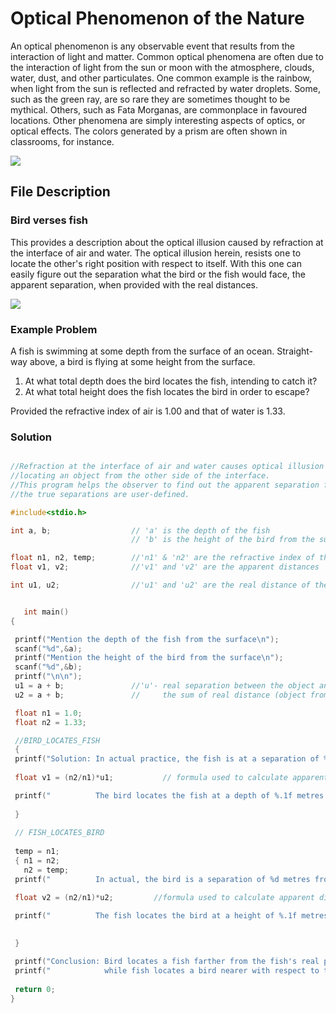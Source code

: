 # Optical Phenomenon of the Nature

An optical phenomenon is any observable event that results from the
interaction of light and matter. Common optical phenomena are often
due to the interaction of light from the sun or moon with the
atmosphere, clouds, water, dust, and other particulates. One
common example is the rainbow, when light from the sun is reflected and
refracted by water droplets. Some, such as the green ray, are so
rare they are sometimes thought to be mythical. Others, such as Fata
Morganas, are commonplace in favoured locations. Other phenomena are
simply interesting aspects of optics, or optical effects. The colors
generated by a prism are often shown in classrooms, for instance.
 
![](https://upload.wikimedia.org/wikipedia/commons/thumb/f/f7/Sun_halo_optical_phenomenon_edit.jpg/405px-Sun_halo_optical_phenomenon_edit.jpg)

## File Description

### Bird verses fish

This provides a description about the optical illusion caused by
refraction at the interface of air and water. The optical illusion
herein, resists one to locate the other's right position with respect to
itself. With this one can easily figure out the separation what the
bird or the fish would face, the apparent separation, when provided
with the real distances.

![](https://d10lpgp6xz60nq.cloudfront.net/physics_images/BMS_OBJ_XII_C08_E01_234_S01.png)

### Example Problem

A fish is swimming at some depth from the surface of an ocean. 
Straight-way above, a bird is flying at some height from the surface.

1. At what total depth does the bird locates the fish, intending to
   catch it?
1. At what total height does the fish locates the bird in order to
   escape?

Provided the refractive index of air is 1.00 and that of water is 1.33.

### Solution


```c

//Refraction at the interface of air and water causes optical illusion to the observer,
//locating an object from the other side of the interface.
//This program helps the observer to find out the apparent separation from the object where 
//the true separations are user-defined.   

#include<stdio.h>

int a, b;                  // 'a' is the depth of the fish
                           // 'b' is the height of the bird from the surface

float n1, n2, temp;        //'n1' & 'n2' are the refractive index of the given medium
float v1, v2;              //'v1' and 'v2' are the apparent distances

int u1, u2;                //'u1' and 'u2' are the real distance of the object from the observer


   int main()
{

 printf("Mention the depth of the fish from the surface\n");
 scanf("%d",&a);
 printf("Mention the height of the bird from the surface\n");
 scanf("%d",&b);
 printf("\n\n");
 u1 = a + b;               //'u'- real separation between the object and the observer is 
 u2 = a + b;               //     the sum of real distance (object from surface and observer from the surface)

 float n1 = 1.0;
 float n2 = 1.33;

 //BIRD_LOCATES_FISH
 {
 printf("Solution: In actual practice, the fish is at a separation of %d metres away from the bird.\n",u1);
 
 float v1 = (n2/n1)*u1;           // formula used to calculate apparent distance

 printf("          The bird locates the fish at a depth of %.1f metres from itself.\n",v1);
 
 }
      
 // FISH_LOCATES_BIRD
 
 temp = n1;
 { n1 = n2;
   n2 = temp;
 printf("          In actual, the bird is a separation of %d metres from the fish.\n",u2);

 float v2 = (n2/n1)*u2;         //formula used to calculate apparent distance

 printf("          The fish locates the bird at a height of %.1f metres from itself.\n\n",v2);
 
 
 }

 printf("Conclusion: Bird locates a fish farther from the fish's real position\n");
 printf("            while fish locates a bird nearer with respect to the bird's real position.\n");
 
 return 0;
}

```

